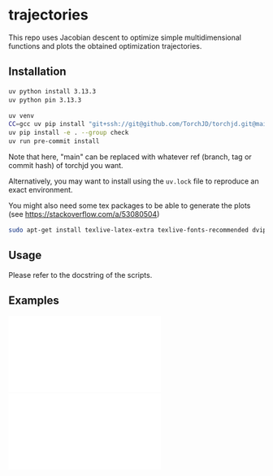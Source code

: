 # trajectories

This repo uses Jacobian descent to optimize simple multidimensional functions and plots the obtained
optimization trajectories.

## Installation
```bash
uv python install 3.13.3
uv python pin 3.13.3
```

```bash
uv venv
CC=gcc uv pip install "git+ssh://git@github.com/TorchJD/torchjd.git@main[full]"
uv pip install -e . --group check
uv run pre-commit install
```
Note that here, "main" can be replaced with whatever ref (branch, tag or commit hash) of torchjd you
want.

Alternatively, you may want to install using the `uv.lock` file to reproduce an exact environment.

You might also need some tex packages to be able to generate the plots (see
https://stackoverflow.com/a/53080504)

```bash
sudo apt-get install texlive-latex-extra texlive-fonts-recommended dvipng cm-super
```

## Usage
Please refer to the docstring of the scripts.

## Examples

![image](examples/EWQ_params.pdf)
![image](examples/EWQ_values.pdf)
